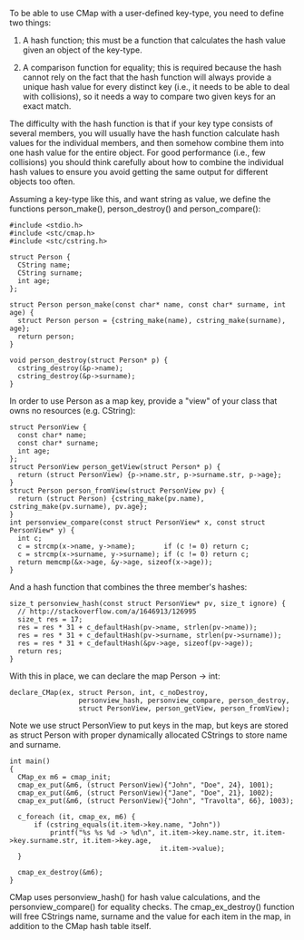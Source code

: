 To be able to use CMap with a user-defined key-type, you need to define two things:

1. A hash function; this must be a function that calculates the hash value given an object of the key-type.

2. A comparison function for equality; this is required because the hash cannot rely on the fact that the hash function will always provide a unique hash value for every distinct key (i.e., it needs to be able to deal with collisions), so it needs a way to compare two given keys for an exact match.

The difficulty with the hash function is that if your key type consists of several members, you will usually have the hash function calculate hash values for the individual members, and then somehow combine them into one hash value for the entire object. For good performance (i.e., few collisions) you should think carefully about how to combine the individual hash values to ensure you avoid getting the same output for different objects too often.

Assuming a key-type like this, and want string as value, we define the functions person_make(), person_destroy() and person_compare():
```
#include <stdio.h>
#include <stc/cmap.h>
#include <stc/cstring.h>

struct Person {
  CString name;
  CString surname;
  int age;
};

struct Person person_make(const char* name, const char* surname, int age) {
  struct Person person = {cstring_make(name), cstring_make(surname), age};
  return person;
}

void person_destroy(struct Person* p) {
  cstring_destroy(&p->name);
  cstring_destroy(&p->surname);
}
```
In order to use Person as a map key, provide a "view" of your class that owns no resources (e.g. CString):
```
struct PersonView {
  const char* name;
  const char* surname;
  int age;
};
struct PersonView person_getView(struct Person* p) {
  return (struct PersonView) {p->name.str, p->surname.str, p->age};
}
struct Person person_fromView(struct PersonView pv) {
  return (struct Person) {cstring_make(pv.name), cstring_make(pv.surname), pv.age};
}
int personview_compare(const struct PersonView* x, const struct PersonView* y) {
  int c;
  c = strcmp(x->name, y->name);       if (c != 0) return c;
  c = strcmp(x->surname, y->surname); if (c != 0) return c;
  return memcmp(&x->age, &y->age, sizeof(x->age));
}
```
And a hash function that combines the three member's hashes:
```
size_t personview_hash(const struct PersonView* pv, size_t ignore) {
  // http://stackoverflow.com/a/1646913/126995
  size_t res = 17;  
  res = res * 31 + c_defaultHash(pv->name, strlen(pv->name));
  res = res * 31 + c_defaultHash(pv->surname, strlen(pv->surname));
  res = res * 31 + c_defaultHash(&pv->age, sizeof(pv->age));
  return res;
}
```
With this in place, we can declare the map Person -> int:
```
declare_CMap(ex, struct Person, int, c_noDestroy,
                 personview_hash, personview_compare, person_destroy,
                 struct PersonView, person_getView, person_fromView);

```
Note we use struct PersonView to put keys in the map, but keys are stored as struct Person with proper dynamically allocated CStrings to store name and surname.
```
int main()
{
  CMap_ex m6 = cmap_init;
  cmap_ex_put(&m6, (struct PersonView){"John", "Doe", 24}, 1001);
  cmap_ex_put(&m6, (struct PersonView){"Jane", "Doe", 21}, 1002);
  cmap_ex_put(&m6, (struct PersonView){"John", "Travolta", 66}, 1003);

  c_foreach (it, cmap_ex, m6) {
      if (cstring_equals(it.item->key.name, "John"))
          printf("%s %s %d -> %d\n", it.item->key.name.str, it.item->key.surname.str, it.item->key.age,
                                     it.item->value);
  }

  cmap_ex_destroy(&m6);
}
```
CMap uses personview_hash() for hash value calculations, and the personview_compare() for equality checks. The cmap_ex_destroy() function will free CStrings name, surname and the value for each item in the map, in addition to the CMap hash table itself.


